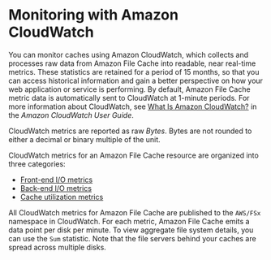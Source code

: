 # Monitoring with Amazon CloudWatch<a name="monitoring-cloudwatch"></a>

You can monitor caches using Amazon CloudWatch, which collects and processes raw data from Amazon File Cache into readable, near real\-time metrics\. These statistics are retained for a period of 15 months, so that you can access historical information and gain a better perspective on how your web application or service is performing\. By default, Amazon File Cache metric data is automatically sent to CloudWatch at 1\-minute periods\. For more information about CloudWatch, see [What Is Amazon CloudWatch?](https://docs.aws.amazon.com/AmazonCloudWatch/latest/monitoring/WhatIsCloudWatch.html) in the *Amazon CloudWatch User Guide*\.

CloudWatch metrics are reported as raw *Bytes*\. Bytes are not rounded to either a decimal or binary multiple of the unit\.

CloudWatch metrics for an Amazon File Cache resource are organized into three categories:
+ [Front\-end I/O metrics](frontend-io-metrics.md)
+ [Back\-end I/O metrics](backend-io-metrics.md)
+ [Cache utilization metrics](utilization-metrics.md)

All CloudWatch metrics for Amazon File Cache are published to the `AWS/FSx` namespace in CloudWatch\. For each metric, Amazon File Cache emits a data point per disk per minute\. To view aggregate file system details, you can use the `Sum` statistic\. Note that the file servers behind your caches are spread across multiple disks\.